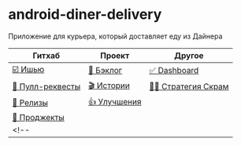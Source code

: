 # android-diner-delivery

Приложение для курьера, который доставляет еду из Дайнера

| Гитхаб | Проект | Другое |
| ------------- | ------------- | ------------- |
| [☑️ Ишью](https://github.com/ViRGiL175/android-diner-delivery/issues) | [🔨 Бэклог](https://github.com/ViRGiL175/android-diner-delivery/issues?q=is%3Aopen+is%3Aissue+label%3Atype%3A_backlog) |  [✅ Dashboard](https://docs.google.com/spreadsheets/d/1hnSWG_3kwD2m9j3dLP6jV38U5F7HBhnar0KYWwGl3Ug/edit?ts=5fa736fd#gid=986647037) |
| [🔁 Пулл-реквесты](https://github.com/ViRGiL175/android-diner-delivery/pulls) | [🎬 Истории](https://github.com/ViRGiL175/android-diner-delivery/issues?q=is%3Aopen+is%3Aissue+label%3Atype%3A_story) | [🧘‍♀️ Стратегия Скрам](https://github.com/ViRGiL175/android-diner-delivery/issues/9) |
| [🔢 Релизы](https://github.com/ViRGiL175/android-diner-delivery/releases) | [👍 Улучшения](https://github.com/ViRGiL175/android-diner-delivery/issues?q=is%3Aopen+is%3Aissue+label%3Atype%3A_enhancement) |  |
| [📜 Проджекты](https://github.com/ViRGiL175/android-diner-delivery/projects) |  |  |
<!-- | []() | []() | []() | --> 
